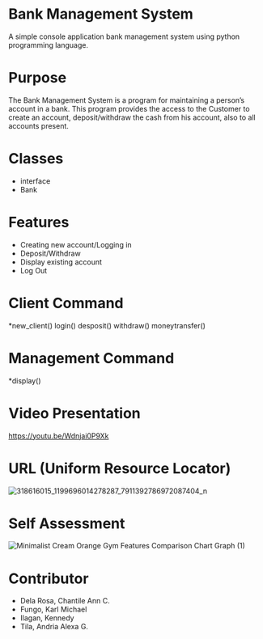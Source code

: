 # Bank Management System

A simple console application bank management system using python programming language.
 
# Purpose

The Bank Management System is a program for maintaining a person’s account in a bank. This program provides the access to the Customer to create an account, deposit/withdraw the cash from his account, also to all accounts present.

# Classes

* interface
* Bank

# Features

* Creating new account/Logging in 
* Deposit/Withdraw
* Display existing account
* Log Out

# Client Command
*new_client() login() desposit() withdraw() moneytransfer()

# Management Command
*display()

# Video Presentation

https://youtu.be/Wdnjai0P9Xk

# URL (Uniform Resource Locator)

![318616015_1199696014278287_7911392786972087404_n](https://user-images.githubusercontent.com/119095700/206995204-0b209646-5e7d-4d5a-a978-5d66c53b33da.jpg)

# Self Assessment

![Minimalist Cream Orange Gym Features Comparison Chart Graph (1)](https://user-images.githubusercontent.com/119095700/206964022-58dc43da-5715-44b3-ae71-cf28721fbc2a.png)


# Contributor
* Dela Rosa, Chantile Ann C.
* Fungo, Karl Michael
* Ilagan, Kennedy
* Tila, Andria Alexa G.
